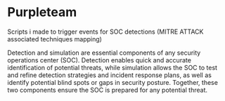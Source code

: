 # Purpleteam

Scripts i made to trigger events for SOC detections (MITRE ATTACK associated techniques mapping)

Detection and simulation are essential components of any security operations center (SOC).
Detection enables quick and accurate identification of potential threats, while simulation allows the SOC to test and refine detection strategies and incident response plans, as well as identify potential blind spots or gaps in security posture. Together, these two components ensure the SOC is prepared for any potential threat.
